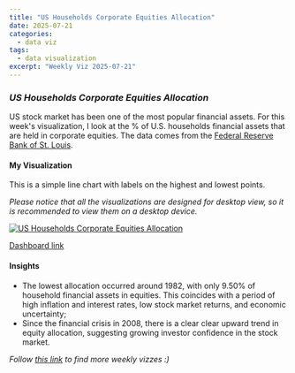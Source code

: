 ```yaml
---
title: "US Households Corporate Equities Allocation"
date: 2025-07-21
categories:
  - data viz
tags:
  - data visualization
excerpt: "Weekly Viz 2025-07-21"
---
```


### *US Households Corporate Equities Allocation*

US stock market has been one of the most popular financial assets. For this week's visualization, I look at the % of U.S. households financial assets that are held in corporate equities. The data comes from the [Federal Reserve Bank of St. Louis](https://fred.stlouisfed.org/series/BOGZ1FL153064486Q).  

#### My Visualization

This is a simple line chart with labels on the highest and lowest points.     

*Please notice that all the visualizations are designed for desktop view, so it is recommended to view them on a desktop device.*  

<div class='tableauPlaceholder' id='viz1753156323093' style='position: relative'>
  <noscript><a href='#'>
    <img alt='US Households Corporate Equities Allocation ' src='https:&#47;&#47;public.tableau.com&#47;static&#47;images&#47;20&#47;20250721USHouseholdsCorporateEquitiesAllocation&#47;USHouseholdsCorporateEquitiesAllocation&#47;1_rss.png' style='border: none' />
  </a></noscript>
  <object class='tableauViz'  style='display:none;'>
    <param name='host_url' value='https%3A%2F%2Fpublic.tableau.com%2F' />
    <param name='embed_code_version' value='3' />
    <param name='site_root' value='' />
    <param name='name' value='20250721USHouseholdsCorporateEquitiesAllocation&#47;USHouseholdsCorporateEquitiesAllocation' />
    <param name='tabs' value='no' />
    <param name='toolbar' value='yes' />
    <param name='static_image' value='https:&#47;&#47;public.tableau.com&#47;static&#47;images&#47;20&#47;20250721USHouseholdsCorporateEquitiesAllocation&#47;USHouseholdsCorporateEquitiesAllocation&#47;1.png' />
    <param name='animate_transition' value='yes' />
    <param name='display_static_image' value='yes' />
    <param name='display_spinner' value='yes' />
    <param name='display_overlay' value='yes' />
    <param name='display_count' value='yes' />
    <param name='language' value='en-US' />
  </object></div>          
  <script type='text/javascript'>           
    var divElement = document.getElementById('viz1753156323093');     
    var vizElement = divElement.getElementsByTagName('object')[0];        
    if ( divElement.offsetWidth > 800 ) { vizElement.style.width='800px';vizElement.style.height='627px';} else if ( divElement.offsetWidth > 500 ) { vizElement.style.width='800px';vizElement.style.height='627px';} else { vizElement.style.width='100%';vizElement.style.height='727px';}   
    var scriptElement = document.createElement('script');              
    scriptElement.src = 'https://public.tableau.com/javascripts/api/viz_v1.js';       
    vizElement.parentNode.insertBefore(scriptElement, vizElement);           
  </script>

[Dashboard link](https://public.tableau.com/views/20250721USHouseholdsCorporateEquitiesAllocation/USHouseholdsCorporateEquitiesAllocation?:language=en-US&:sid=&:redirect=auth&:display_count=n&:origin=viz_share_link)

#### Insights
* The lowest allocation occurred around 1982, with only 9.50% of household financial assets in equities. This coincides with a period of high inflation and interest rates, low stock market returns, and economic uncertainty;  
* Since the financial crisis in 2008, there is a clear clear upward trend in equity allocation, suggesting growing investor confidence in the stock market.  

*Follow [this link](https://yudong-94.github.io/personal-website/data%20viz/WeeklyViz2025/) to find more weekly vizzes :)*
